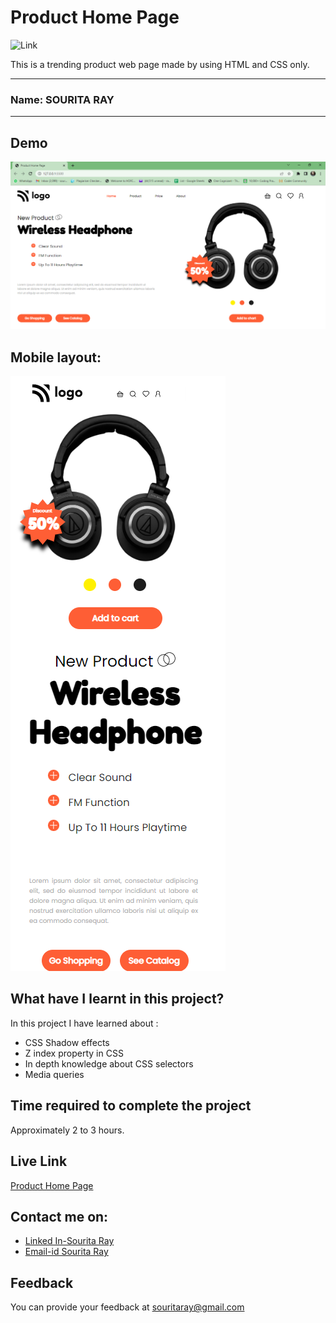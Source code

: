 
# Product Home Page

 ![Link](https://img.shields.io/badge/Technology%20used%3A-HTML%2FCSS-orange)

This is a trending product web page made by using HTML and CSS only.

***
### Name: SOURITA RAY
***
## Demo

![ouput](Output.png)


## Mobile layout:

![mobile](repeat%20mob.png)


## What have I learnt in this project?

In this project I have learned about :
- CSS Shadow effects 
- Z index property in CSS
- In depth knowledge about CSS selectors
- Media queries

## Time required to complete the project

Approximately 2 to 3 hours.

## Live Link
[Product Home Page](https://product-homepage-souritaray.netlify.app/)


## Contact me on:

- [Linked In-Sourita Ray](www.linkedin.com/in/sourita-ray-89bab0212)
- [Email-id Sourita Ray](souritaray@gmail.com)

## Feedback

You can provide your feedback at souritaray@gmail.com






